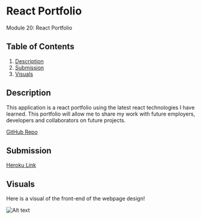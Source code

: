 # React Portfolio

Module 20: React Portfolio

## Table of Contents
1. [Description](#description)
2. [Submission](#submission)
3. [Visuals](#visuals)

## Description
This application is a react portfolio using the latest react technologies I have learned. This portfolio will allow me to share my work with future employers, developers and collaborators on future projects.

[GitHub Repo](https://github.com/alyssa20lopez/react-portfolio)

## Submission

[Heroku Link](https://react-portfolio22.herokuapp.com/)

## Visuals
Here is a visual of the front-end of the webpage design!

![Alt text](./react-portfolio.png)